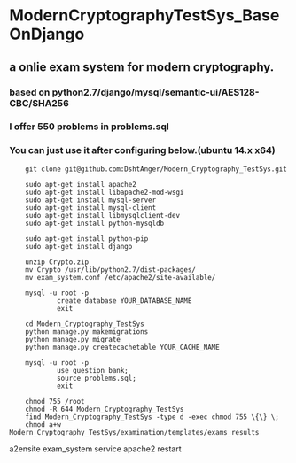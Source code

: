 # ModernCryptographyTestSys_BaseOnDjango
## a onlie exam system for modern cryptography.
### based on python2.7/django/mysql/semantic-ui/AES128-CBC/SHA256
### I offer 550 problems in problems.sql
### You can just use it after configuring below.(ubuntu 14.x x64)

        git clone git@github.com:DshtAnger/Modern_Cryptography_TestSys.git
        
        sudo apt-get install apache2
        sudo apt-get install libapache2-mod-wsgi
        sudo apt-get install mysql-server
        sudo apt-get install mysql-client
        sudo apt-get install libmysqlclient-dev
        sudo apt-get install python-mysqldb
        
        sudo apt-get install python-pip
        sudo apt-get install django
        
        unzip Crypto.zip
        mv Crypto /usr/lib/python2.7/dist-packages/
        mv exam_system.conf /etc/apache2/site-available/
        
        mysql -u root -p
                create database YOUR_DATABASE_NAME
                exit
                
        cd Modern_Cryptography_TestSys
        python manage.py makemigrations
        python manage.py migrate
        python manage.py createcachetable YOUR_CACHE_NAME
        
        mysql -u root -p
                use question_bank;
                source problems.sql;
                exit
        
        chmod 755 /root
        chmod -R 644 Modern_Cryptography_TestSys
        find Modern_Cryptography_TestSys -type d -exec chmod 755 \{\} \;
        chmod a+w Modern_Cryptography_TestSys/examination/templates/exams_results
a2ensite exam_system
service apache2 restart
